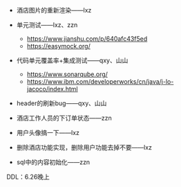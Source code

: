 - 酒店图片的重新渲染——lxz
- 单元测试——lxz、zzn
  - https://www.jianshu.com/p/640afc43f5ed
  - https://easymock.org/
- 代码单元覆盖率+集成测试——qxy、山山
  - https://www.sonarqube.org/
  - https://www.ibm.com/developerworks/cn/java/j-lo-jacoco/index.html

- header的刷新bug——qxy、山山
- 酒店工作人员的下订单状态——zzn
- 用户头像搞一下——lxz
- 删除酒店功能实现，删除用户功能去掉不要——lxz
- sql中的内容初始化——zzn



DDL：6.26晚上